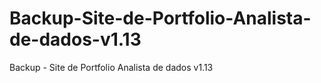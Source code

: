 # Backup-Site-de-Portfolio-Analista-de-dados-v1.13
Backup - Site de Portfolio Analista de dados v1.13
